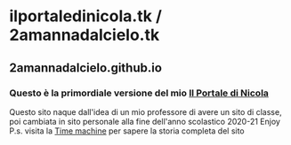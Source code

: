 # ilportaledinicola.tk / 2amannadalcielo.tk
## 2amannadalcielo.github.io
### Questo è la primordiale versione del mio [Il Portale di Nicola](https://nbernardi.tk)
Questo sito naque dall'idea di un mio professore di avere un sito di classe, poi cambiata in sito personale alla fine dell'anno scolastico 2020-21
Enjoy
P.s. visita la [Time machine](https://nbernardi.tk/timemachine) per sapere la storia completa del sito
